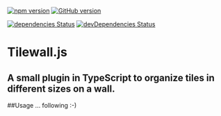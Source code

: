 [![npm version](https://badge.fury.io/js/tilewall.ts.svg)](https://badge.fury.io/js/tilewall.ts)
[![GitHub version](https://badge.fury.io/gh/derbronko%2Ftilewall.ts.svg)](https://badge.fury.io/gh/derbronko%2Ftilewall.ts)

[![dependencies Status](https://david-dm.org/derbronko/tilewall.ts/status.svg)](https://david-dm.org/derbronko/tilewall.ts)
[![devDependencies Status](https://david-dm.org/derbronko/tilewall.ts/dev-status.svg)](https://david-dm.org/derbronko/tilewall.ts?type=dev)


# Tilewall.js #

## A small plugin in TypeScript to organize tiles in different sizes on a wall. ##

##Usage
... following :-)
